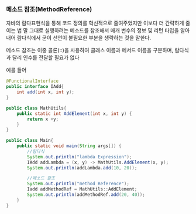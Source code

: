 ### 메소드 참조(MethodReference) 

자바의 람다표현식을 통해 코드 정의를 혁신적으로 줄여주었지만 이보다 더 간략하게 줄이는 법
말 그대로 실행하려는 메소드를 참조해서 매개 변수의 정보 및 리턴 타입을 알아내어 람다식에서
굳이 선언이 불필요한 부분을 생략하는 것을 말한다.

메소드 참조는 이중 콜론(::)을 사용하여 클래스 이름과 메서드 이름을 구분하며, 람다식과 달리 인수를 전달할 필요가 없다

예를 들어

```java
@FunctionalInterface
public interface IAdd{
    int add(int x, int y);
}
```
```java
public class MathUtils{
    public static int AddElement(int x, int y) {
        return x +y;
    }
}
```

```java
public class Main{
    public static void main(String args[]) {
        //람다식
        System.out.println("lambda Expression");
        IAdd addLambda = (x, y) -> MathUtils.AddElement(x, y);
        System.out.println(addLambda.add(10, 20));

        //메소드 참조
        System.out.println("method Reference");
        Iadd addMethodRef = MathUtils::AddElement;
        System.out.println(addMethodRef.add(20, 40));
    }
}
```
